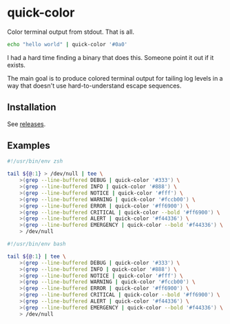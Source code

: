 # quick-color

Color terminal output from stdout. That is all.

```zsh
echo "hello world" | quick-color '#0a0'
```

I had a hard time finding a binary that does this. Someone point it out if it exists.

The main goal is to produce colored terminal output for tailing log levels in a way that doesn't use hard-to-understand escape sequences.

## Installation

See [releases](https://github.com/MattyRad/quick-color/releases).

## Examples

```zsh
#!/usr/bin/env zsh

tail ${@:1} > /dev/null | tee \
	>(grep --line-buffered DEBUG | quick-color '#333') \
	>(grep --line-buffered INFO | quick-color '#888') \
	>(grep --line-buffered NOTICE | quick-color '#fff') \
	>(grep --line-buffered WARNING | quick-color '#fccb00') \
	>(grep --line-buffered ERROR | quick-color '#ff6900') \
	>(grep --line-buffered CRITICAL | quick-color --bold '#ff6900') \
	>(grep --line-buffered ALERT | quick-color '#f44336') \
	>(grep --line-buffered EMERGENCY | quick-color --bold '#f44336') \
	> /dev/null
```

```zsh
#!/usr/bin/env bash

tail ${@:1} | tee \
	>(grep --line-buffered DEBUG | quick-color '#333') \
	>(grep --line-buffered INFO | quick-color '#888') \
	>(grep --line-buffered NOTICE | quick-color '#fff') \
	>(grep --line-buffered WARNING | quick-color '#fccb00') \
	>(grep --line-buffered ERROR | quick-color '#ff6900') \
	>(grep --line-buffered CRITICAL | quick-color --bold '#ff6900') \
	>(grep --line-buffered ALERT | quick-color '#f44336') \
	>(grep --line-buffered EMERGENCY | quick-color --bold '#f44336') \
	> /dev/null
```
